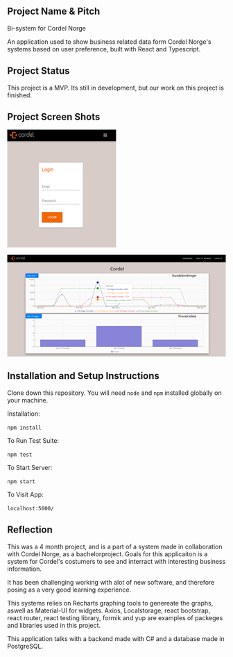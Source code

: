 ## Project Name & Pitch

Bi-system for Cordel Norge 

An application used to show business related data form Cordel Norge's systems based on user preference, built with React and Typescript.

## Project Status

This project is a MVP. Its still in development, but our work on this project is finished.

## Project Screen Shots

![Image of Login](https://github.com/PetterHL/Images/blob/master/Bilde1.png)

![Image of Dashboard](https://github.com/PetterHL/Images/blob/master/Bilde2.png)

## Installation and Setup Instructions
  

Clone down this repository. You will need `node` and `npm` installed globally on your machine.  

Installation:

`npm install`  

To Run Test Suite:  

`npm test`  

To Start Server:

`npm start`  

To Visit App:

`localhost:5000/`  

## Reflection

This was a 4 month project, and is a part of a system made in collaboration with Cordel Norge, as a bachelorproject. Goals for this applicaiton is a system for Cordel's costumers to see and interract with interesting business information.

It has been challenging working with alot of new software, and therefore posing as a very good learning experience.

This systems relies on Recharts graphing tools to genereate the graphs, aswell as Material-UI for widgets. Axios, Localstorage, react bootstrap, react router, react testing library, formik and yup are examples of packeges and libraries used in this project.

This application talks with a backend made with C# and a database made in PostgreSQL. 
